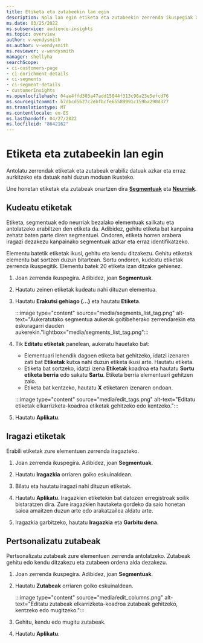 ```yaml
---
title: Etiketa eta zutabeekin lan egin
description: Nola lan egin etiketa eta zutabeekin zerrenda ikuspegiak antolatzeko
ms.date: 03/25/2022
ms.subservice: audience-insights
ms.topic: overview
author: v-wendysmith
ms.author: v-wendysmith
ms.reviewer: v-wendysmith
manager: shellyha
searchScope:
- ci-customers-page
- ci-enrichment-details
- ci-segments
- ci-segment-details
- customerInsights
ms.openlocfilehash: 04ae4ffd303a47add15044f313c96a23e5efcd76
ms.sourcegitcommit: b7dbcd5627c2ebfbcfe65589991c159ba290d377
ms.translationtype: MT
ms.contentlocale: eu-ES
ms.lasthandoff: 04/27/2022
ms.locfileid: "8642162"
---
```

# <a name="work-with-tags-and-columns"></a>Etiketa eta zutabeekin lan egin

Antolatu zerrendak etiketak eta zutabeak erabiliz datuak azkar eta erraz aurkitzeko eta datuak nahi duzun moduan ikusteko.

Une honetan etiketak eta zutabeak onartzen dira **[Segmentuak](segments.md)** eta **[Neurriak](measures.md)**.

## <a name="manage-tags"></a>Kudeatu etiketak

Etiketa, segmentuak edo neurriak bezalako elementuak sailkatu eta antolatzeko erabiltzen den etiketa da. Adibidez, gehitu etiketa bat kanpaina zehatz baten parte diren segmentuei. Ondoren, etiketa horren arabera iragazi dezakezu kanpainako segmentuak azkar eta erraz identifikatzeko.

Elementu batetik etiketak ikusi, gehitu eta kendu ditzakezu. Gehitu etiketak elementu bat sortzen duzun bitartean. Sortu ondoren, kudeatu etiketak zerrenda ikuspegitik. Elementu batek 20 etiketa izan ditzake gehienez.

1. Joan zerrenda ikuspegira. Adibidez, joan **Segmentuak**.

1. Hautatu zeinen etiketak kudeatu nahi dituzun elementua.

1. Hautatu **Erakutsi gehiago (...)** eta hautatu **Etiketa**.

   :::image type="content" source="media/segments_list_tag.png" alt-text="Aukeratutako segmentua aukerak goitibeherako zerrendarekin eta eskuragarri dauden aukerekin."lightbox="media/segments_list_tag.png":::

1. Tik **Editatu etiketak** panelean, aukeratu hauetako bat:

   - Elementuari lehendik dagoen etiketa bat gehitzeko, idatzi izenaren zati bat **Etiketak** kutxa nahi duzun etiketa ikusi arte. Hautatu etiketa.
   - Etiketa bat sortzeko, idatzi izena **Etiketak** koadroa eta hautatu **Sortu etiketa berria** edo sakatu **Sartu**. Etiketa berria elementuari gehitzen zaio.
   - Etiketa bat kentzeko, hautatu **X** etiketaren izenaren ondoan.

   :::image type="content" source="media/edit_tags.png" alt-text="Editatu etiketak elkarrizketa-koadroa etiketak gehitzeko edo kentzeko.":::

1. Hautatu **Aplikatu**.

## <a name="filter-on-tags"></a>Iragazi etiketak

Erabili etiketak zure elementuen zerrenda iragazteko.

1. Joan zerrenda ikuspegira. Adibidez, joan **Segmentuak**.

1. Hautatu **Iragazkia** orriaren goiko eskuinaldean.

1. Bilatu eta hautatu iragazi nahi dituzun etiketak.

1. Hautatu **Aplikatu**. Iragazkien etiketekin bat datozen erregistroak soilik bistaratzen dira. Zure iragazkien hautaketa gordeko da saio honetan saioa amaitzen duzun arte edo arakatzailea aldatu arte.

1. Iragazkia garbitzeko, hautatu **Iragazkia** eta **Garbitu dena**.

## <a name="customize-columns"></a>Pertsonalizatu zutabeak

Pertsonalizatu zutabeak zure elementuen zerrenda antolatzeko. Zutabeak gehitu edo kendu ditzakezu eta zutabeen ordena alda dezakezu.

1. Joan zerrenda ikuspegira. Adibidez, joan **Segmentuak**.

1. Hautatu **Zutabeak** orriaren goiko eskuinaldean.

   :::image type="content" source="media/edit_columns.png" alt-text="Editatu zutabeak elkarrizketa-koadroa zutabeak gehitzeko, kentzeko edo mugitzeko.":::

1. Gehitu, kendu edo mugitu zutabeak.

1. Hautatu **Aplikatu**.
